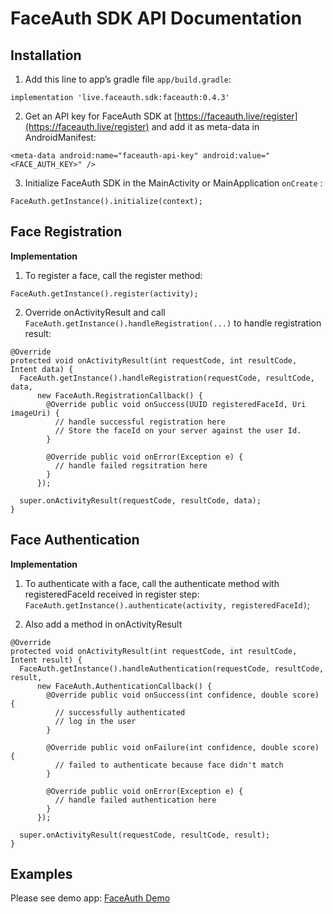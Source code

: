 # FaceAuth SDK API Documentation
## Installation
1. Add this line to app’s gradle file `app/build.gradle`:
```
implementation 'live.faceauth.sdk:faceauth:0.4.3'
```
2. Get an API key for FaceAuth SDK at [https://faceauth.live/register](https://faceauth.live/register) and add it as meta-data in AndroidManifest:
```
<meta-data android:name="faceauth-api-key" android:value="<FACE_AUTH_KEY>" />
```
3. Initialize FaceAuth SDK in the MainActivity or MainApplication `onCreate` :
```
FaceAuth.getInstance().initialize(context);
```


## Face Registration

**Implementation**

1. To register a face, call the register method:
```
FaceAuth.getInstance().register(activity);
```
2. Override onActivityResult and call `FaceAuth.getInstance().handleRegistration(...)` to handle registration result:
```
@Override
protected void onActivityResult(int requestCode, int resultCode, Intent data) {
  FaceAuth.getInstance().handleRegistration(requestCode, resultCode, data,
      new FaceAuth.RegistrationCallback() {
        @Override public void onSuccess(UUID registeredFaceId, Uri imageUri) {
          // handle successful registration here
          // Store the faceId on your server against the user Id.
        }

        @Override public void onError(Exception e) {
          // handle failed regsitration here
        }
      });

  super.onActivityResult(requestCode, resultCode, data);
}
```

## Face Authentication

**Implementation**

1. To authenticate with a face, call the authenticate method with registeredFaceId received in register step:
    `FaceAuth.getInstance().authenticate(activity, registeredFaceId)`;


2. Also add a method in onActivityResult
```
@Override
protected void onActivityResult(int requestCode, int resultCode, Intent result) {
  FaceAuth.getInstance().handleAuthentication(requestCode, resultCode, result,
      new FaceAuth.AuthenticationCallback() {
        @Override public void onSuccess(int confidence, double score) {
          // successfully authenticated
          // log in the user
        }

        @Override public void onFailure(int confidence, double score) {
          // failed to authenticate because face didn't match
        }

        @Override public void onError(Exception e) {
          // handle failed authentication here
        }
      });

  super.onActivityResult(requestCode, resultCode, result);
}
```

## Examples

Please see demo app: [FaceAuth Demo](https://github.com/faceauth/faceauth-android-example)
